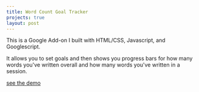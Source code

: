 ```yaml
---
title: Word Count Goal Tracker
projects: true
layout: post
---
```


This is a Google Add-on I built with HTML/CSS, Javascript, and Googlescript.

It allows you to set goals and then shows you progress bars for how many words you've written overall and how many words you've written in a session.

[see the demo](https://youtu.be/r20JItcJlrU)